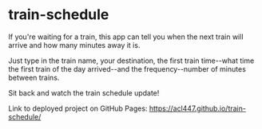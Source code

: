 # train-schedule

If you're waiting for a train, this app can tell you when the next train will arrive and how many minutes away it is. 

Just type in the train name, your destination, the first train time--what time the first train of the day arrived--and the frequency--number of minutes between trains. 

Sit back and watch the train schedule update!

Link to deployed project on GitHub Pages: https://acl447.github.io/train-schedule/
